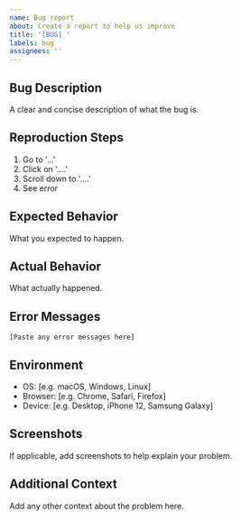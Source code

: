 ```yaml
---
name: Bug report
about: Create a report to help us improve
title: '[BUG] '
labels: bug
assignees: ''
---
```


## Bug Description
A clear and concise description of what the bug is.

## Reproduction Steps
1. Go to '...'
2. Click on '....'
3. Scroll down to '....'
4. See error

## Expected Behavior
What you expected to happen.

## Actual Behavior
What actually happened.

## Error Messages
```
[Paste any error messages here]
```

## Environment
- OS: [e.g. macOS, Windows, Linux]
- Browser: [e.g. Chrome, Safari, Firefox]
- Device: [e.g. Desktop, iPhone 12, Samsung Galaxy]

## Screenshots
If applicable, add screenshots to help explain your problem.

## Additional Context
Add any other context about the problem here.

